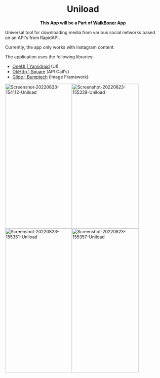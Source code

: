 <div align="center">
<h1>Uniload</h1>

**This App will be a Part of <a href="https://github.com/WBApplication/WalkBoner">WalkBoner</a> App**
</div>


Universal tool for downloading media from various social networks based on an API's from RapidAPI.

Currently, the app only works with Instagram content.

The application uses the following libraries:

- [OneUI | Yanndroid](https://github.com/OneUIProject/OneUI-Design-Library) (UI)
- [OkHttp | Square](https://github.com/square/okhttp) (API Call's)
- [Glide | Bumptech](https://github.com/bumptech/glide) (Image Framework)


<img src="https://i.ibb.co/PD52hGP/Screenshot-20220823-154112-Uniload.png" width="216" height="468" alt="Screenshot-20220823-154112-Uniload"><img src="https://i.ibb.co/HK1MtXn/Screenshot-20220823-155339-Uniload.png" width="216" height="468" alt="Screenshot-20220823-155339-Uniload" border="0"><img src="https://i.ibb.co/FB9Kxsr/Screenshot-20220823-155351-Uniload.png" width="216" height="468" alt="Screenshot-20220823-155351-Uniload" border="0"><img src="https://i.ibb.co/bdjmcNY/Screenshot-20220823-155357-Uniload.png" width="216" height="468" alt="Screenshot-20220823-155357-Uniload" border="0">
